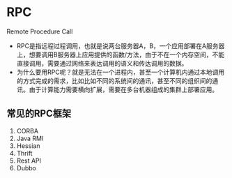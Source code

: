 # RPC

Remote Procedure Call

- RPC是指远程过程调用，也就是说两台服务器A，B，一个应用部署在A服务器上，想要调用B服务器上应用提供的函数/方法，由于不在一个内存空间，不能直接调用，需要通过网络来表达调用的语义和传达调用的数据。
- 为什么要用RPC呢？就是无法在一个进程内，甚至一个计算机内通过本地调用的方式完成的需求，比如比如不同的系统间的通讯，甚至不同的组织间的通讯。由于计算能力需要横向扩展，需要在多台机器组成的集群上部署应用。

## 常见的RPC框架
1. CORBA
2. Java RMI
3. Hessian
4. Thrift
5. Rest API
6. Dubbo